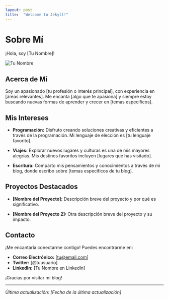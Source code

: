 ```yaml
---
layout: post
title:  "Welcome to Jekyll!"
---
```


# Sobre Mí

¡Hola, soy [Tu Nombre]!

![Tu Nombre](enlace-a-tu-imagen.jpg)

## Acerca de Mí

Soy un apasionado [tu profesión o interés principal], con experiencia en [áreas relevantes]. Me encanta [algo que te apasiona] y siempre estoy buscando nuevas formas de aprender y crecer en [temas específicos].

## Mis Intereses

- **Programación:** Disfruto creando soluciones creativas y eficientes a través de la programación. Mi lenguaje de elección es [tu lenguaje favorito].
  
- **Viajes:** Explorar nuevos lugares y culturas es una de mis mayores alegrías. Mis destinos favoritos incluyen [lugares que has visitado].

- **Escritura:** Comparto mis pensamientos y conocimientos a través de mi blog, donde escribo sobre [temas específicos de tu blog].

## Proyectos Destacados

- **[Nombre del Proyecto]:** Descripción breve del proyecto y por qué es significativo.

- **[Nombre del Proyecto 2]:** Otra descripción breve del proyecto y su impacto.

## Contacto

¡Me encantaría conectarme contigo! Puedes encontrarme en:

- **Correo Electrónico:** [tu@email.com]
- **Twitter:** [@tuusuario]
- **LinkedIn:** [Tu Nombre en LinkedIn]

¡Gracias por visitar mi blog!

---

*Última actualización: [Fecha de la última actualización]*
